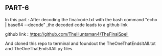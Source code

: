 ## PART-6
In this part :
             After decoding the finalcode.txt with the bash command "echo <base64 encodedString> | base64 --decode" ,the decoded code leads to a github link 

 github link : https://github.com/TheHuntsman4/TheFinalSpell

And cloned this repo to terminal and foundout the TheOneThatEndsItAll.txt and TheOneThatEndsItAll.py files




